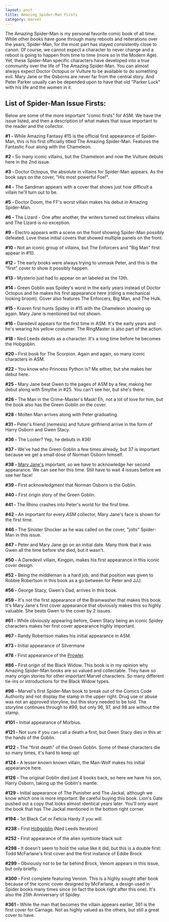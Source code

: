 ```yaml
---
layout: post
title: Amazing Spider-Man Firsts 
category: marvel
---
```

The Amazing Spider-Man is my personal favorite comic book of all time. While other books have gone through many reboots and reiterations over the years, Spider-Man, for the most part has stayed consistently close to canon. Of course, we cannot expect a character to never change and a reboot is going to happen from time to time (more so in the Modern Age). Yet, these Spider-Man specific characters have developed into a true community over the life of The Amazing Spider-Man. You can almost always expect Doctor Octopus or Vulture to be available to do something evil. Mary Jane or the Osborns are never far from the central story. And Peter Parker usually can be depended upon to have that old "Parker Luck" with his life and the women in it.
<h2>List of Spider-Man Issue Firsts:</h2>

Below are some of the more important "comic firsts" for ASM. We have the issue listed, and then a description of what makes that issue important to the reader and the collector.

<strong>#1 - </strong>While Amazing Fantasy #15 is the official first appearance of Spider-Man, this is his first officially titled The Amazing Spider-Man.  Features the Fantastic Four along with the Chameleon.

<strong>#2 - </strong>So many iconic villains, but the Chameleon and now the Vulture debuts here in the 2nd issue.

<strong>#3 - </strong>Doctor Octopus, the absolute in villains for Spider-Man appears.  As the book says on the cover, "His most powerful Foe!".

<strong>#4 - </strong>The Sandman appears with a cover that shows just how difficult a villain he'll turn out to be.

<strong>#5 - </strong>Doctor Doom, the FF's worst villain makes his debut in Amazing Spider-Man.

<strong>#6 - </strong>The Lizard - </strong>One after another, the writers turned out timeless villains and The Lizard is no exception.

<strong>#9 - </strong>Electro appears with a scene on the front showing Spider-Man possibly defeated.  Love these initial covers that showed multiple panels on the front.

<strong>#10 - </strong>Not an iconic group of villains, but The Enforcers and "Big Man" first appear in #10.

<strong>#12 - </strong>The early books were always trying to unmask Peter, and this is the "first" cover to show it possibly happen.

<strong>#13 - </strong>Mysterio just had to appear on an labeled as the 13th.  

<strong>#14 - </strong>Green Goblin was Spidey's worst in the early years instead of Doctor Octopus and he makes his first appearance here (riding a mechanical looking broom).  Cover also features The Enforcers, Big Man, and The Hulk.

<strong>#15 - </strong>Kraven first hunts Spidey in #15 with the Chameleon showing up again.  Mary Jane is mentioned but not shown.

<strong>#16 - </strong>Daredevil appears for the first time in ASM.  It's the early years and he's wearing his yellow costumer.  The RingMaster is also part of the action.

<strong>#18 - </strong>Ned Leeds debuts as a character.  It's a long time before he becomes the Hobgoblin.

<strong>#20 - </strong>First book for The Scorpion.  Again and again, so many iconic characters in ASM.

<strong>#22 - </strong>You know who Princess Python is?  Me either, but she makes her debut here.

<strong>#25 - </strong>Mary Jane beat Gwen to the pages of ASM by a few, making her debut along with Smythe in #25.  You can't see her, but she's there.

<strong>#26 - </strong>The Man in the Crime-Master's Mask!  Eh, not a lot of love for him, but the book also has the Green Goblin on the cover.

<strong>#28 - </strong>Molten Man arrives along with Peter graduating.  

<strong>#31 - </strong>Peter's friend (nemesis) and future girlfriend arrive in the form of Harry Osborn and Gwen Stacy.

<strong>#36 - </strong>The Looter?  Yep, he debuts in #36!

<strong>#37 - </strong>We've had the Green Goblin a few times already, but 37 is important because we get a small dose of Norman Osborn himself.

<strong>#38 - </strong><a href="http://comicfirsts.com/marvel/mary-jane-watson.html">Mary Jane's</a> important, so we have to acknowledge her second appearance.  We can see her this time.  Still have to wait 4 issues before we see her face!

<strong>#39 - </strong>First acknowledgment that Norman Osborn is the Goblin.

<strong>#40 - </strong>First origin story of the Green Goblin.  

<strong>#41 - </strong>The Rhino crashes into Peter's world for the first time.

<strong>#42 - </strong>An important for every ASM collector, Mary Jane's face is shown for the first time.

<strong>#46 - </strong>The Sinister Shocker as he was called on the cover, "jolts" Spider-Man in this issue.

<strong>#47 - </strong>Peter and Mary Jane go on an initial date.  Many think that it was Gwen all the time before she died, but it wasn't.

<strong>#50 - </strong>A Daredevil villain, Kingpin, makes his first appearance in this iconic cover design.

<strong>#52 - </strong>Being the middleman is a hard job, and that position was given to Robbie Robertson in this book as a go between for Peter and JJJ.

<strong>#56 - </strong>George Stacy, Gwen's Dad, arrives in this book.

<strong>#59 - </strong>It's not the first appearance of the Brainwasher that makes this book.  It's Mary Jane's first cover appearance that obviously makes this so highly valuable.  She beats Gwen to the cover by 2 issues.

<strong>#61 - </strong>While obviously appearing before, Gwen Stacy being an iconic Spidey characters makes her first cover appearance highly important.

<strong>#67 - </strong>Randy Robertson makes his initial appearance in ASM.

<strong>#73 - </strong>Initial appearance of Silvermane

<strong>#78 - </strong>First appearance of the <a href="http://comicfirsts.com/marvel/the-prowler.html">Prowler</a>.

<strong>#86 - </strong>First origin of the Black Widow.  This book is in my opinion why Amazing Spider-Man books are so valued and collectable.  They have so many origin stories for other important Marvel characters.  So many different tie-ins or introductions for the Black Widow types.

<strong>#96 - </strong>Marvel's first Spider-Man book to break out of the Comics Code Authority and not display the stamp in the upper right.  Drug use or abuse was not an approved storyline, but this story needed to be told.  The storyline continues through to #99, but only 96, 97, and 98 are without the stamp.

<strong>#101 - </strong>Initial appearance of Morbius.  

<strong>#121 - </strong>Not sure if you can call a death a first, but Gwen Stacy dies in this at the hands of the Goblin.

<strong>#122 - </strong>The "first death" of the Green Goblin. Some of these characters die so many times, it's hard to keep up!

<strong>#124 - </strong>A lesser known known villain, the Man-Wolf makes his initial appearance here.

<strong>#126 - </strong>The original Goblin died just 4 books back, so here we have his son, Harry Osborn, taking up the Goblin's mantle.

<strong>#129 - </strong>Initial appearance of The Punisher and The Jackal, although we know which one is more important.  Be careful buying this 
book.  Lion's Gate pushed out a copy that looks almost identical years later.  You'll only want the book that has The Jackal mentioned in the bottom right corner.

<strong>#194 - </strong>1st Black Cat or Felicia Hardy if you will.

<strong>#238 - </strong>First <a href="http://comicfirsts.com/marvel/hobgoblin.html">Hobgoblin</a> (Ned Leeds Iteration)

<strong>#252 - </strong>First appearance of the alien symbiote black suit

<strong>#298 - </strong>It doesn't seem to hold the value like it did, but this is a double first:  Todd McFarlane's first cover and the first instance of Eddie Brock

<strong>#299 - </strong>Obviously not to be far behind Brock, Venom appears in this issue, but only briefly.

<strong>#300 - </strong>First complete featuring Venom.  This is a highly sought after book because of the iconic cover designed by McFarlane, a design used in Spider books many times since (in fact the book right after this one).  It's also the 25th Anniversary of Spidey.

<strong>#361 - </strong>While the man that becomes the villain appears earlier, 361 is the first cover for Carnage.  Not as highly valued as the others, but still a great cover to have.

